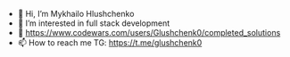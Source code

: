 - 👋 Hi, I’m Mykhailo Hlushchenko
- 👀 I’m interested in full stack development
- 💞️ https://www.codewars.com/users/Glushchenk0/completed_solutions
- 📫 How to reach me TG: https://t.me/glushchenk0
